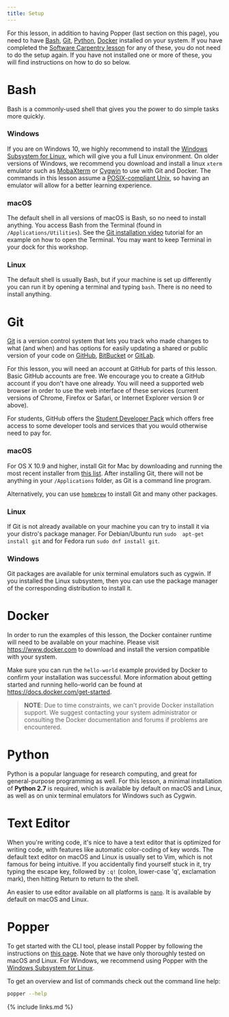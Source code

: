 ```yaml
---
title: Setup
---
```


For this lesson, in addition to having Popper (last section on this 
page), you need to have 
[Bash](http://swcarpentry.github.io/shell-novice), 
[Git](http://swcarpentry.github.io/git-novice), 
[Python](http://swcarpentry.github.io/python-novice-inflammation), 
[Docker](https://ome.github.io/training-docker/) installed on your 
system. If you have completed the [Software Carpentry 
lesson](https://software-carpentry.org/) for any of these, you do not 
need to do the setup again. If you have not installed one or more of 
these, you will find instructions on how to do so below.

# Bash

Bash is a commonly-used shell that gives you the power to do simple 
tasks more quickly.

### Windows

If you are on Windows 10, we highly recommend to install the [Windows 
Subsystem for 
Linux](https://docs.microsoft.com/en-us/windows/wsl/install-win10), 
which will give you a full Linux environment. On older versions of 
Windows, we recommend you download and install a linux `xterm` 
emulator such as [MobaXterm](https://mobaxterm.mobatek.net/) or 
[Cygwin](http://cygwin.com/) to use with Git and Docker. The commands 
in this lesson assume a [POSIX-compliant 
Unix](https://en.wikipedia.org/wiki/POSIX), so having an emulator will 
allow for a better learning experience.

### macOS

The default shell in all versions of macOS is Bash, so no need to 
install anything. You access Bash from the Terminal (found in 
`/Applications/Utilities`). See the [Git installation 
video](https://www.youtube.com/watch?v=9LQhwETCdwY) tutorial for an 
example on how to open the Terminal. You may want to keep Terminal in 
your dock for this workshop.

### Linux

The default shell is usually Bash, but if your machine is set up 
differently you can run it by opening a terminal and typing `bash`. 
There is no need to install anything.

# Git

[Git](https://git-scm.com/) is a version control system that lets you 
track who made changes to what (and when) and has options for easily 
updating a shared or public version of your code on 
[GitHub](https://github.com), [BitBucket](https://bitbucket.org/) or 
[GitLab](https://gitlab.com).

For this lesson, you will need an account at GitHub for parts of this 
lesson. Basic GitHub accounts are free. We encourage you to create a 
GitHub account if you don't have one already. You will need a 
supported web browser in order to use the web interface of these 
services (current versions of Chrome, Firefox or Safari, or Internet 
Explorer version 9 or above).

For students, GitHub offers the [Student Developer 
Pack](https://education.github.com/pack) which offers free access to 
some developer tools and services that you would otherwise need to pay 
for.

### macOS

For OS X 10.9 and higher, install Git for Mac by downloading and 
running the most recent installer from [this 
list](https://sourceforge.net/projects/git-osx-installer/files/). 
After installing Git, there will not be anything in your 
`/Applications` folder, as Git is a command line program.

Alternatively, you can use [`homebrew`]() to install Git and many 
other packages.

### Linux

If Git is not already available on your machine you can try to install 
it via your distro's package manager. For Debian/Ubuntu run `sudo 
apt-get install git` and for Fedora run `sudo dnf install git`.

### Windows

Git packages are available for unix terminal emulators such as cygwin. 
If you installed the Linux subsystem, then you can use the package 
manager of the corresponding distribution to install it.

# Docker

In order to run the examples of this lesson, the Docker container runtime will 
need to be available on your machine. Please visit 
<https://www.docker.com> to download and install the version 
compatible with your system.

Make sure you can run the `hello-world` example provided by Docker to 
confirm your installation was successful. More information about 
getting started and running hello-world can be found at 
<https://docs.docker.com/get-started>.

> **NOTE**: Due to time constraints, we can't provide Docker 
> installation support. We suggest contacting your system 
> administrator or consulting the Docker documentation and forums if 
> problems are encountered.

# Python

Python is a popular language for research computing, and great for 
general-purpose programming as well. For this lesson, a minimal 
installation of **Python 2.7** is required, which is available by 
default on macOS and Linux, as well as on unix terminal emulators for 
Windows such as Cygwin.

# Text Editor

When you're writing code, it's nice to have a text editor that is 
optimized for writing code, with features like automatic color-coding 
of key words. The default text editor on macOS and Linux is usually 
set to Vim, which is not famous for being intuitive. If you 
accidentally find yourself stuck in it, try typing the escape key, 
followed by `:q!` (colon, lower-case 'q', exclamation mark), then 
hitting Return to return to the shell.

An easier to use editor available on all platforms is 
[`nano`](https://en.wikipedia.org/wiki/GNU_nano). It is available by 
default on macOS and Linux.

# Popper

To get started with the CLI tool, please install Popper by following 
the instructions on [this 
page](https://github.com/systemslab/popper/tree/master/cli#install). 
Note that we have only thoroughly tested on macOS and Linux. For 
Windows, we recommend using Popper with the [Windows Subsystem for 
Linux](https://msdn.microsoft.com/en-us/commandline/wsl/install-win10). 

To get an overview and list of commands check out the command line 
help:

```bash
popper --help
```

{% include links.md %}
